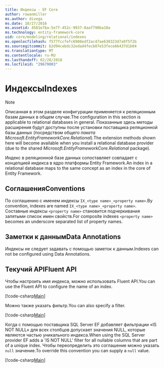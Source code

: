```yaml
---
title: Индексы - EF Core
author: rowanmiller
ms.author: divega
ms.date: 10/27/2016
ms.assetid: 4581e7ba-5e7f-452c-9937-0aaf790ba10a
ms.technology: entity-framework-core
uid: core/modeling/relational/indexes
ms.openlocfilehash: f577fccfefc6908edf2ac47ae630323d7a9f5f2b
ms.sourcegitcommit: b2d94cebdc32edad4fecb07e53fece66437d1b04
ms.translationtype: MT
ms.contentlocale: ru-RU
ms.lasthandoff: 02/28/2018
ms.locfileid: "29679003"
---
```

# <a name="indexes"></a><span data-ttu-id="d734c-102">Индексы</span><span class="sxs-lookup"><span data-stu-id="d734c-102">Indexes</span></span>

> [!NOTE]  
> <span data-ttu-id="d734c-103">Описанная в этом разделе конфигурации применяется к реляционным базам данных в общем случае.</span><span class="sxs-lookup"><span data-stu-id="d734c-103">The configuration in this section is applicable to relational databases in general.</span></span> <span data-ttu-id="d734c-104">Показанные здесь методы расширения будут доступны после установки поставщика реляционной базы данных (посредством общего *пакета Microsoft.EntityFrameworkCore.Relational*).</span><span class="sxs-lookup"><span data-stu-id="d734c-104">The extension methods shown here will become available when you install a relational database provider (due to the shared *Microsoft.EntityFrameworkCore.Relational* package).</span></span>

<span data-ttu-id="d734c-105">Индекс в реляционной базе данных сопоставляет совпадает с концепцией индекса в ядро платформы Entity Framework.</span><span class="sxs-lookup"><span data-stu-id="d734c-105">An index in a relational database maps to the same concept as an index in the core of Entity Framework.</span></span>

## <a name="conventions"></a><span data-ttu-id="d734c-106">Соглашения</span><span class="sxs-lookup"><span data-stu-id="d734c-106">Conventions</span></span>

<span data-ttu-id="d734c-107">По соглашению с именем индексы `IX_<type name>_<property name>`.</span><span class="sxs-lookup"><span data-stu-id="d734c-107">By convention, indexes are named `IX_<type name>_<property name>`.</span></span> <span data-ttu-id="d734c-108">Составные индексы `<property name>` становится подчеркивания запятыми список имен свойств.</span><span class="sxs-lookup"><span data-stu-id="d734c-108">For composite indexes `<property name>` becomes an underscore separated list of property names.</span></span>

## <a name="data-annotations"></a><span data-ttu-id="d734c-109">Заметки к данным</span><span class="sxs-lookup"><span data-stu-id="d734c-109">Data Annotations</span></span>

<span data-ttu-id="d734c-110">Индексы не следует задавать с помощью заметок к данным.</span><span class="sxs-lookup"><span data-stu-id="d734c-110">Indexes can not be configured using Data Annotations.</span></span>

## <a name="fluent-api"></a><span data-ttu-id="d734c-111">Текучий API</span><span class="sxs-lookup"><span data-stu-id="d734c-111">Fluent API</span></span>

<span data-ttu-id="d734c-112">Чтобы настроить имя индекса, можно использовать Fluent API.</span><span class="sxs-lookup"><span data-stu-id="d734c-112">You can use the Fluent API to configure the name of an index.</span></span>

[!code-csharp[Main](../../../../samples/core/Modeling/FluentAPI/Samples/Relational/IndexName.cs?name=Model&highlight=9)]

<span data-ttu-id="d734c-113">Можно также указать фильтр.</span><span class="sxs-lookup"><span data-stu-id="d734c-113">You can also specify a filter.</span></span>

[!code-csharp[Main](../../../../samples/core/Modeling/FluentAPI/Samples/Relational/IndexFilter.cs?name=Model&highlight=9)]

<span data-ttu-id="d734c-114">Когда с помощью поставщика SQL Server EF добавляет фильтрации «IS NOT NULL» для всех столбцов допускает значения NULL, которые являются частью уникального индекса.</span><span class="sxs-lookup"><span data-stu-id="d734c-114">When using the SQL Server provider EF adds a 'IS NOT NULL' filter for all nullable columns that are part of a unique index.</span></span> <span data-ttu-id="d734c-115">Чтобы переопределить это соглашение можно указать `null` значение.</span><span class="sxs-lookup"><span data-stu-id="d734c-115">To override this convention you can supply a `null` value.</span></span>

[!code-csharp[Main](../../../../samples/core/Modeling/FluentAPI/Samples/Relational/IndexNoFilter.cs?name=Model&highlight=10)]
